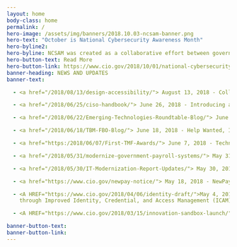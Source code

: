 ```yaml
---
layout: home
body-class: home
permalink: /
hero-image: /assets/img/banners/2018.10.03-ncsam-banner.png
hero-text: "October is National Cybersecurity Awareness Month"
hero-byline2:
hero-byline: NCSAM was created as a collaborative effort between government and industry to ensure every American has the resources they need to stay safer and more secure online.
hero-button-text: Read More
hero-button-link: https://www.cio.gov/2018/10/01/national-cybersecurity-month-2018.html
banner-heading: NEWS AND UPDATES
banner-text:

  - <a href="/2018/08/13/design-accessibility/"> August 13, 2018 - Collaborating for Better Design, Technology and User Experience</a><br>

  - <a href="/2018/06/25/ciso-handbook/"> June 26, 2018 - Introducing a New, Informative Resource for Security Professionals</a><br>

  - <a href="/2018/06/22/Emerging-Technologies-Roundtable-Blog/"> June 22, 2018 - Digital Transformation Artificial Intelligence and the Workforce</a><br>

  - <a href="/2018/06/18/TBM-FBO-Blog/"> June 18, 2018 - Help Wanted, Increase the Effectiveness of your Tax Dollar!</a><br>

  - <a href="https:/2018/06/07/First-TMF-Awards/"> June 7, 2018 - Technology Modernization Board Awards First Round Of Funding For Modernizing Agency Technology</a><br>

  - <a href="/2018/05/31/modernize-government-payroll-systems/"> May 31, 2018 - The Time to Modernize Government Payroll Systems is Now</a><br>

  - <a href="/2018/05/30/IT-Modernization-Report-Updates/"> May 30, 2018 - EO 13800 and Updates on Federal IT Modernization Efforts</a><br>

  - <a href="https://www.cio.gov/newpay-notice/"> May 18, 2018 - NewPay Pre-Solicitation Notice Release</a><br>

  - <A HREF="https://www.cio.gov/2018/04/06/identity-draft/">May 4, 2018 - Strengthening the Cybersecurity of Federal Agencies
    through Improved Identity, Credential, and Access Management (ICAM)</A><br>

  - <A HREF="https://www.cio.gov/2018/03/15/innovation-sandbox-launch/">March 15, 2018 - Innovation Sandbox Pilot Launch</A> <br><br>

banner-button-text:
banner-button-link:
---
```

